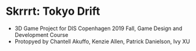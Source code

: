 # Skrrrt: Tokyo Drift
- 3D Game Project for DIS Copenhagen 2019 Fall, Game Design and Development Course
- Protopyed by Chantell Akuffo, Kenzie Allen, Patrick Danielson, Ivy XU

